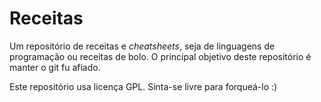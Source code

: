 # Receitas
Um repositório de receitas e _cheatsheets_, seja de linguagens de programação ou receitas de bolo. O principal objetivo deste repositório é manter o git fu afiado. 

Este repositório usa licença GPL. Sinta-se livre para forqueá-lo :)
